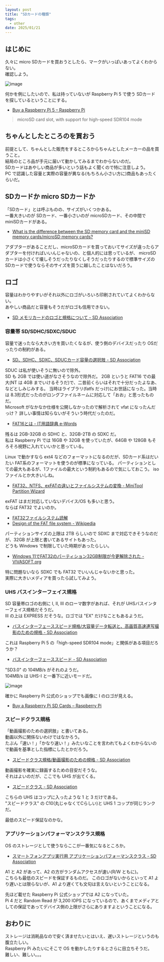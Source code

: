 ```yaml
---
layout: post
title: "SDカードの種類"
tags:
  - other
date: 2025/01/21
---
```


## はじめに

久々に micro SDカードを買おうとしたら、マークがいっぱいあってよくわからない。  
確認しよう。

![image](images/20250121a-1.png)

何かを例にしたいので、私は持っていないが Raspberry Pi 5 で使う SDカードを探しているということにする。

* [Buy a Raspberry Pi 5 – Raspberry Pi](https://www.raspberrypi.com/products/raspberry-pi-5/)

> microSD card slot, with support for high-speed SDR104 mode

## ちゃんとしたところのを買おう

前提として、ちゃんとした販売をするところからちゃんとしたメーカーの品を買うこと。  
結局のところ品が手元に届いて動かしてみるまでわからないのだ。  
SDカードはあやしい商品が多いという話もよく聞くので特に注意しよう。  
PC で認識した容量と実際の容量が異なる(もちろん小さい方に)商品もあったくらいだ。

## SDカードか micro SDカードか

「SDカード」とは呼ぶものの、サイズがいくつかある。  
一番大きいのが SDカード、一番小さいのが microSDカード、その中間で miniSDカードがある。

* [What is the difference between the SD memory card and the miniSD memory cards/microSD memory cards?](https://www.sdcard.org/ja/consumers-2/faq/#sdvsmini)

アダプターがあることだし、microSDカードを買っておいてサイズが違ったらアダプターを付ければいいんじゃないの、と個人的には思っているが、
microSDカードは小さくて壊しそうだったりなくしそうだったりするので標準サイズの SDカードで使うならそのサイズを買うに越したことはないだろう。

## ロゴ

容量はわかりやすいがそれ以外にロゴがいろいろ印刷されていてよくわからない。  
あやしい商品だと容量もそうだがロゴも信用できない。

* [SD メモリカードのロゴと規格について - SD Association](https://www.sdcard.org/ja/consumers-2/about-sd-memory-card-choices/)

### 容量帯 SD/SDHC/SDXC/SDUC

容量で迷ったなら大きい方を買いたくなるが、使う側のデバイスだったり OSだったりの制約がある。

* [SD、SDHC、SDXC、SDUCカード容量の選択肢 - SD Association](https://www.sdcard.org/ja/consumers-2/about-sd-memory-card-choices/sd-sdhc-sdxc-and-sduc-card-capacity-choices/)

SDUC は私が使いそうに無いので除外。  
SD も 2GB では使い道がなさそうなので除外だ。
2GB というと FAT16 での最大(NT は 4GB までいけるそうだ)で、二昔前くらいはそれで十分だったよなあ、などとしみじみする。
当時はライブラリ(fatfs だっけ)にお世話になった。当時は 8.3形式だったのがロングファイルネームに対応して「おお」と思ったものだ。  
Microsoft がなかなか仕様を公開しなかったので解析されて vfat になったんだっけ？ 詳しい事情は知らないがそういう時代だったのだ。

* [FAT16とは - IT用語辞典 e-Words](https://e-words.jp/w/FAT16.html)

残るは 2GB-32GB の SDHC と、32GB-2TB の SDXC だ。  
私は Raspberry Pi では 16GB や 32GB を使っていたが、64GB や 128GB もそろそろ視野に入れていいかと思っている。

Linux で動かすなら ext4 などのフォーマットになるのだが、SDカード系はだいたい FAT系のフォーマットを使うのが標準になっている。
パーティションとしての最大もあるが、1ファイルの最大という制約もあるので気にしておこう。
isoファイルとか大きいしね。

* [FAT32、NTFS、exFATの違いとファイルシステムの変換 - MiniTool Partition Wizard](https://www.partitionwizard.jp/partitionmagic/differences-between-fat32-exfat-and-ntfs.html)

exFAT はまだ対応していないデバイス/OS も多いと思う。  
ならば FAT32 でよいのか。

* [FAT32ファイルシステム読解](https://zenn.dev/hidenori3/articles/3ce349c02e79fa)
* [Design of the FAT file system - Wikipedia](https://en.wikipedia.org/wiki/Design_of_the_FAT_file_system)

パーティションサイズの上限は 2TB らしいので SDXC まで対応できそうなのだが、32GB が上限と書いてあるサイトもあった。  
どうも Windows で制限していた時期があったらしい。

* [Windows 11でFAT32のパーティション32GB制限が今更解除された - VIVASOFT.org](https://vivasoft.org/tips/wincast/20242058/)

特に問題ないなら SDXC でも FAT32 でいいんじゃないかと思った。  
実際に大きいメディアを買ったら試してみよう。

### UHS バスインターフェイス規格

SD 容量帯ロゴの右側に Ⅰ, Ⅱ, Ⅲ のローマ数字があれば、それが UHSバスインターフェイス規格だそうだ。  
Ⅲ の上は EXPRESS だそうな。ロゴでは "EX" だけなこともあるようだ。

* [バスインターフェーススピード規格/大容量データ転送と、高画質高速連写撮影のための規格 - SD Association](https://www.sdcard.org/ja/consumers-2/about-sd-memory-card-choices/bus-interface-speed-standards-for-large-size-data-transfer/)

これは Raspberry Pi 5 の「high-speed SDR104 mode」と関係がある項目だろうか？

* [バスインターフェーススピード - SD Association](https://www.sdcard.org/ja/developers-2/sd-standard-overview/bus-speed-default-speed-high-speed-uhs-sd-express/)

"SD3.0" の 104MB/s がそれのようだ。  
104MB/s は UHS-Ⅰ と一番下に近いモードだ。

![image](images/20250121a-2.png)

確かに Raspberry Pi 公式のショップでも画像に Ⅰ のロゴが見える。

* [Buy a Raspberry Pi SD Cards – Raspberry Pi](https://www.raspberrypi.com/products/sd-cards/)

### スピードクラス規格

「動画撮影のための選択肢」と書いてある。  
動画以外に関係ないわけではなかろう。  
たぶん「速い！」「かなり速い！」みたいなことを言われてもよくわからないので動画を基準とした指標にしたとかだろう。

* [スピードクラス規格/動画撮影のための規格 - SD Association](https://www.sdcard.org/ja/consumers-2/about-sd-memory-card-choices/speed-class-standards-for-video-recording/)

動画撮影を確実に録画するための目安だそうな。  
それはよいのだが、ここでも UHS が出てくる。

* [スピードクラス - SD Association](https://www.sdcard.org/ja/developers-2/sd-standard-overview/speed-class/)

こちらの UHS はコップに入ったような 1 と 3 だけである。  
"スピードクラス" の C10(丸じゃなくてCらしい)と UHS 1 コップが同じランクだ。

最低のスピード保証なのかな。

### アプリケーションパフォーマンスクラス規格

OS のストレージとして使うならここが一番気になるところか。

* [スマートフォンアプリ実行用 アプリケーションパフォーマンスクラス - SD Association](https://www.sdcard.org/ja/consumers-2/about-sd-memory-card-choices/application-performance-class-for-running-smartphone-apps/)

A1 と A2 があって、A2 の方がランダムアクセスが速い(R/W ともに)。  
こちらも最低のスピードを保証するものだ。
このロゴがないからといって A1 より遅いとは限らないが、A1 より遅くても文句は言えないということになる。

先ほど載せた Raspberry Pi 公式ショップでは A2 になっていた。  
Pi 4 だと Random Read が 3,200 IOPS になっているので、あくまでメディアとしての保証であってデバイス側の上限がさらにありますよということになる。

## おわりに

ストレージは消耗品なので安く済ませたいとはいえ、遅いストレージというのも腹立たしい。  
Raspberry Pi みたいにそこで OS を動かしたりするとさらに目立ちそうだ。  
難しい、難しい。。。

